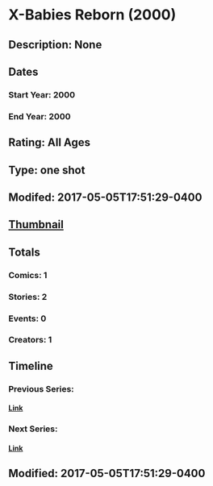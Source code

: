 # X-Babies Reborn (2000)
## Description: None
## Dates
### Start Year: 2000
### End Year: 2000
## Rating: All Ages
## Type: one shot
## Modifed: 2017-05-05T17:51:29-0400
## [Thumbnail](http://i.annihil.us/u/prod/marvel/i/mg/b/40/image_not_available.jpg)
## Totals
### Comics: 1
### Stories: 2
### Events: 0
### Creators: 1
## Timeline
### Previous Series: 
#### [Link]()
### Next Series: 
#### [Link]()
## Modified: 2017-05-05T17:51:29-0400
